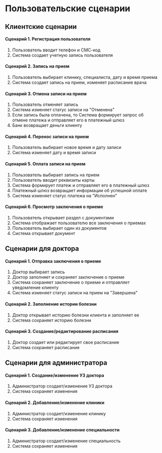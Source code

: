 # Пользовательские сценарии

## Клиентские сценарии

#### Сценарий 1. Регистрация пользователя
1. Пользователь вводит телефон и СМС-код 
2. Система создает учетную запись пользователя

#### Сценарий 2. Запись на прием
1. Пользователь выбирает клинику, специалиста, дату и время приема
2. Система создает запись на прием, изменяет расписание врача 

#### Сценарий 3. Отмена записи на прием
1. Пользователь отменяет запись
2. Система изменяет статус записи на "Отменена"
3. Если запись была оплачена, то Система формирует запрос об отмене платежа и отправляет его в платежный шлюз
4. Банк возвращает деньги клиенту

#### Сценарий 4. Перенос записи на прием
1. Пользователь выбирает новое время и дату записи
2. Система изменяет дату и время записи

#### Сценарий 5. Оплата записи на прием
1. Пользователь выбирает запись на прием
2. Пользователь вводит реквизиты карты
3. Система формирует платеж и отправляет его в платежный шлюз
4. Платежный шлюз возвращает информации об успешной оплате
5. Система изменяет статус платежа на "Исполнен"

#### Сценарий 6. Просмотр заключения о приеме
1. Пользователь открывает раздел с документами
2. Система отображает пользователю все заключения о приемах
3. Пользователь выбирает один из документов
4. Система открывает документ

## Сценарии для доктора

#### Сценарий 1. Отправка заключения о приеме
1. Доктор выбирает запись
2. Доктор заполняет и сохраняет заключение о приеме
3. Система сохраняет заключение о приеме и отправляет уведомление клиенту
4. Система изменяет статус записи на прием на "Завершена"

#### Сценарий 2. Заполнение истории болезни
1. Доктор открывает историю болезни клиента и заполняет ее
2. Система сохраняет историю болезни

#### Сценарий 3. Создание/редактирование расписания
1. Доктор создает или редактирует свое расписание
2. Система сохраняет расписание


## Сценарии для администратора

#### Сценарий 1. Создание/изменение УЗ доктора
1. Администратор создает/изменение УЗ доктора
2. Система сохраняет изменения

#### Сценарий 2. Добавление/изменение клиники
1. Администратор создает/изменение клинику
2. Система сохраняет изменения

#### Сценарий 3. Добавление/изменение специальности
1. Администратор создает/изменение специальность
2. Система сохраняет изменения



